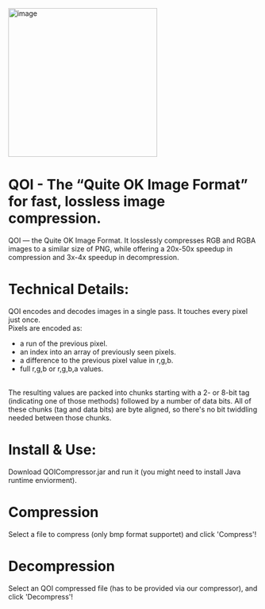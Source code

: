 <img width="300" alt="image" src="https://user-images.githubusercontent.com/88332335/179968599-d7d58e33-fbfd-43de-82b9-477c656511df.png">

# QOI - The “Quite OK Image Format” for fast, lossless image compression.
QOI — the Quite OK Image Format. It losslessly compresses RGB and RGBA images to a similar size of PNG, while offering a 20x-50x speedup in compression and 3x-4x speedup in decompression.

# Technical Details:
QOI encodes and decodes images in a single pass. It touches every pixel just once.
<br/>
Pixels are encoded as:
- a run of the previous pixel.
- an index into an array of previously seen pixels.
- a difference to the previous pixel value in r,g,b.
- full r,g,b or r,g,b,a values.
<br/>
The resulting values are packed into chunks starting with a 2- or 8-bit tag (indicating one of those methods) followed by a number of data bits. All of these chunks (tag and data bits) are byte aligned, so there's no bit twiddling needed between those chunks.

# Install & Use:
Download QOICompressor.jar and run it (you might need to install Java runtime enviorment).

# Compression
Select a file to compress (only bmp format supportet) and click 'Compress'!

# Decompression
Select an QOI compressed file (has to be provided via our compressor), and click 'Decompress'!

<!-- Note
Further description (along with an updated version of the project) coming soon! -->
